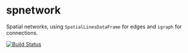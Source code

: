 # spnetwork
Spatial networks, using `SpatialLinesDataFrame` for edges and `igraph` for connections.

[![Build Status](https://travis-ci.org/edzer/spnetwork.png?branch=master)](https://travis-ci.org/edzer/spnetwork)
